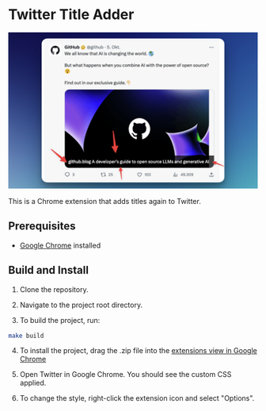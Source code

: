 # Twitter Title Adder

![](screenshot.png)


This is a Chrome extension that adds titles again to Twitter. 

## Prerequisites

- [Google Chrome](https://www.google.com/chrome/) installed

## Build and Install

1. Clone the repository.

2. Navigate to the project root directory.

3. To build the project, run:

```sh
make build
```

4. To install the project, drag the .zip file into the  [extensions view in Google Chrome](chrome://extensions/)

5. Open Twitter in Google Chrome. You should see the custom CSS applied.

6. To change the style, right-click the extension icon and select "Options".
